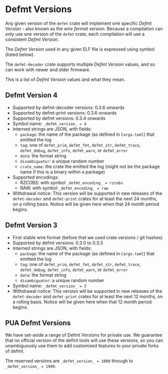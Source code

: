 # Defmt Versions

Any given version of the `defmt` crate will implement one specific *Defmt
Version* - also known as the *wire format version*. Because a compilation can
only use one version of the `defmt` crate, each compilation will use a
consistent *Defmt Version*.

The *Defmt Version* used in any given ELF file is expressed using symbol (listed below).

The `defmt-decoder` crate supports multiple *Defmt Version* values, and so can
work with newer and older firmware.

This is a list of *Defmt Version* values and what they mean.

## Defmt Version 4

- Supported by defmt-decoder versions: 0.3.6 onwards
- Supported by defmt-print versions: 0.3.6 onwards
- Supported by defmt versions: 0.3.4 onwards
- Symbol name: `_defmt_version_ = 4`
- Interned strings are JSON, with fields:
  - `package`: the name of the package (as defined in `Cargo.toml`) that emitted the log
  - `tag`: one of `defmt_prim`, `defmt_fmt`, `defmt_str`, `defmt_trace`, `defmt_debug`, `defmt_info`, `defmt_warn`, or `defmt_error`
  - `data`: the format string
  - `disambiguator`: a unique random number
  - `crate_name`: the crate the emitted the log (might not be the package name if this is a binary within a package)
- Supported encodings:
  - RZCOBS: with symbol `_defmt_encoding_ = rzcobs`
  - RAW: with symbol `_defmt_encoding_ = raw`
- Withdrawal notice: This version will be supported in new releases of the `defmt-decoder` and `defmt-print` crates for at least the next 24 months, on a rolling basis. Notice will be given here when that 24 month period begins.

## Defmt Version 3

- First stable wire format (before that we used crate versions / git hashes)
- Supported by defmt versions: 0.3.0 to 0.3.3
- Interned strings are JSON, with fields:
  - `package`: the name of the package (as defined in `Cargo.toml`) that emitted the log
  - `tag`: one of `defmt_prim`, `defmt_fmt`, `defmt_str`, `defmt_trace`, `defmt_debug`, `defmt_info`, `defmt_warn`, or `defmt_error`
  - `data`: the format string
  - `disambiguator`: a unique random number
- Symbol name: `_defmt_version_ = 3`
- Withdrawal notice: This version will be supported in new releases of the `defmt-decoder` and `defmt-print` crates for at least the next 12 months, on a rolling basis. Notice will be given here when that 12 month period begins.

## PUA Defmt Versions

We have set-aside a range of Defmt Versions for private use. We guarantee that no official version of the defmt tools will use these versions, so you can unambiguously use them to add customised features to your private forks of defmt.

The reserved versions are `_defmt_version_ = 1000` through to `_defmt_version_ = 1999`.
